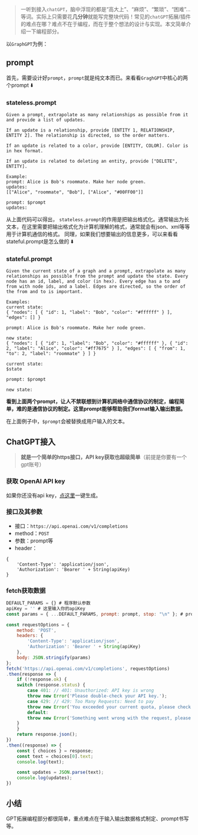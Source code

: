 
> 一听到接入`chatGPT`，脑中浮现的都是“高大上”、“麻烦”、“繁琐”、“困难”...等词。实际上只需要花**几分钟**就能写完整块代码！常见的`chatGPT`拓展/插件的难点在哪？难点不在于编程，而在于整个想法的设计与实现。本文简单介绍一下编程部分。

以`GraphGPT`为例：

## prompt

首先，需要设计好`prompt`，`prompt`就是纯文本而已。来看看`GraghGPT`中核心的两个prompt ⬇️

### stateless.prompt

```
Given a prompt, extrapolate as many relationships as possible from it and provide a list of updates.

If an update is a relationship, provide [ENTITY 1, RELATIONSHIP, ENTITY 2]. The relationship is directed, so the order matters.

If an update is related to a color, provide [ENTITY, COLOR]. Color is in hex format.

If an update is related to deleting an entity, provide ["DELETE", ENTITY].

Example:
prompt: Alice is Bob's roommate. Make her node green.
updates:
[["Alice", "roommate", "Bob"], ["Alice", "#00FF00"]]

prompt: $prompt
updates:
```
 从上面代码可以得出， `stateless.prompt`的作用是把输出格式化。通常输出为长文本，在这里需要把输出格式化为计算机理解的格式，通常就会有json、xml等等用于计算机通信的格式。
同理，如果我们想要输出的信息更多，可以来看看stateful.prompt是怎么做的 ⬇️

### stateful.prompt

```
Given the current state of a graph and a prompt, extrapolate as many relationships as possible from the prompt and update the state. Every node has an id, label, and color (in hex). Every edge has a to and from with node ids, and a label. Edges are directed, so the order of the from and to is important.

Examples:
current state:
{ "nodes": [ { "id": 1, "label": "Bob", "color": "#ffffff" } ], "edges": [] }

prompt: Alice is Bob's roommate. Make her node green.

new state:
{ "nodes": [ { "id": 1, "label": "Bob", "color": "#ffffff" }, { "id": 2, "label": "Alice", "color": "#ff7675" } ], "edges": [ { "from": 1, "to": 2, "label": "roommate" } ] }

current state:
$state

prompt: $prompt

new state: 
```

**看到上面两个prompt，让人不禁联想到计算机网络中通信协议的制定，编程简单，难的是通信协议的制定。这里prompt能够帮助我们format输入输出数据。**

在上面例子中，`$prompt`会被替换成用户输入的文本。

## ChatGPT接入
> **就是一个简单的https接口，API key获取也超级简单**（前提是你要有一个gpt账号）
### 获取 OpenAI API key
如果你还没有api key，[点这里](https://platform.openai.com/account/api-keys)一键生成。

### 接口及其参数
- 接口：`https://api.openai.com/v1/completions`
- method：`POST`
- 参数：prompt等
- header： 
```
{
    'Content-Type': 'application/json',
    'Authorization': 'Bearer ' + String(apiKey)
}
```

### fetch获取数据
```js
DEFAULT_PARAMS = {} # 程序默认参数
apiKey = '' # 这里输入你的apiKey
const params = { ...DEFAULT_PARAMS, prompt: prompt, stop: "\n" }; # prompt为上文prompt

const requestOptions = {
    method: 'POST',
    headers: {
        'Content-Type': 'application/json',
        'Authorization': 'Bearer ' + String(apiKey)
    },
    body: JSON.stringify(params)
};
fetch('https://api.openai.com/v1/completions', requestOptions)
.then(response => {
    if (!response.ok) {
    switch (response.status) {
        case 401: // 401: Unauthorized: API key is wrong
        throw new Error('Please double-check your API key.');
        case 429: // 429: Too Many Requests: Need to pay
        throw new Error('You exceeded your current quota, please check your plan and billing details.');
        default:
        throw new Error('Something went wrong with the request, please check the Network log');
    }
    }
    return response.json();
})
.then((response) => {
    const { choices } = response;
    const text = choices[0].text;
    console.log(text);

    const updates = JSON.parse(text);
    console.log(updates);
})
```
## 小结
GPT拓展编程部分都很简单，重点难点在于输入输出数据格式制定、prompt书写等。


